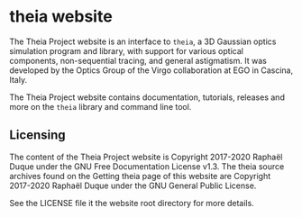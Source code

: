 # theia website
The Theia Project website is an interface to `theia`, a 3D Gaussian optics simulation program and library, with support for various optical components, non-sequential tracing, and general astigmatism. It was developed by the Optics Group of the Virgo collaboration at EGO in Cascina, Italy.

The Theia Project website contains documentation, tutorials, releases and more on the `theia` library and command line tool.

## Licensing
The content of the Theia Project website is Copyright 2017-2020 Raphaël Duque under the GNU Free Documentation License v1.3. The theia source archives found on the Getting theia page of this website are Copyright 2017-2020 Raphaël Duque under the GNU General Public License.

See the LICENSE file it the website root directory for more details.
